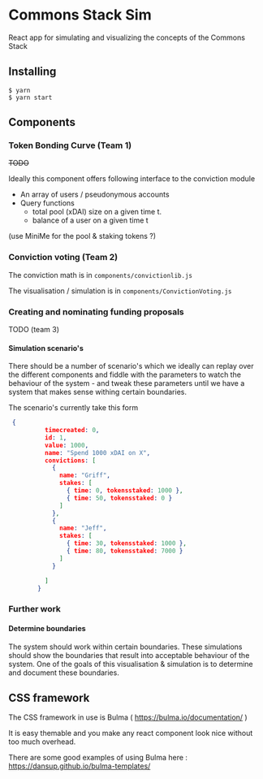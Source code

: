 # Commons Stack Sim

React app for simulating and visualizing the concepts of the Commons Stack

## Installing

```
$ yarn
$ yarn start
```

## Components

### Token Bonding Curve (Team 1)

~~TODO~~

Ideally this component offers following interface to the conviction module

- An array of users / pseudonymous accounts
- Query functions
    -  total pool (xDAI) size on a given time t.
    -  balance of a user on a given time t

(use MiniMe for the pool & staking tokens ?)

### Conviction voting (Team 2)

The conviction math is in `components/convictionlib.js`

The visualisation / simulation is in `components/ConvictionVoting.js`


### Creating and nominating funding proposals

TODO (team 3)

#### Simulation scenario's

There should be a number of scenario's which we ideally can replay over the different components and fiddle with the parameters to watch the behaviour of the system - and tweak these parameters until we have a system that makes sense withing certain boundaries.

The scenario's currently take this form

```json
 {
          timecreated: 0,
          id: 1,
          value: 1000,
          name: "Spend 1000 xDAI on X",
          convictions: [
            {
              name: "Griff",
              stakes: [
                { time: 0, tokensstaked: 1000 },
                { time: 50, tokensstaked: 0 }
              ]
            },
            {
              name: "Jeff",
              stakes: [
                { time: 30, tokensstaked: 1000 },
                { time: 80, tokensstaked: 7000 }
              ]
            }

          ]
        }
```

### Further work

#### Determine boundaries

The system should work within certain boundaries. These simulations should show the boundaries that result into acceptable behaviour of the system. One of the goals of this visualisation & simulation is to determine and document these boundaries.

## CSS framework

The CSS framework in use is Bulma ( https://bulma.io/documentation/ )

It is easy themable and you make any react component look nice without too much overhead.

There are some good examples of using Bulma here : https://dansup.github.io/bulma-templates/

